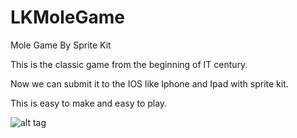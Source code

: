 # LKMoleGame
Mole Game By Sprite Kit

This is the classic game from the beginning of IT century.

Now we can submit it to the IOS like Iphone and Ipad with sprite kit.

This is easy to make and easy to play.


![alt tag](https://4.bp.blogspot.com/-cEdUpxAv2DE/V06M6tduybI/AAAAAAAAoH4/F7D4u6S1Yok0l4AmuW8gcMkU7fmzFJbTwCLcB/s1600/Simulator%2BScreen%2BShot%2BMay%2B31%252C%2B2016%252C%2B6.46.45%2BAM.png)
